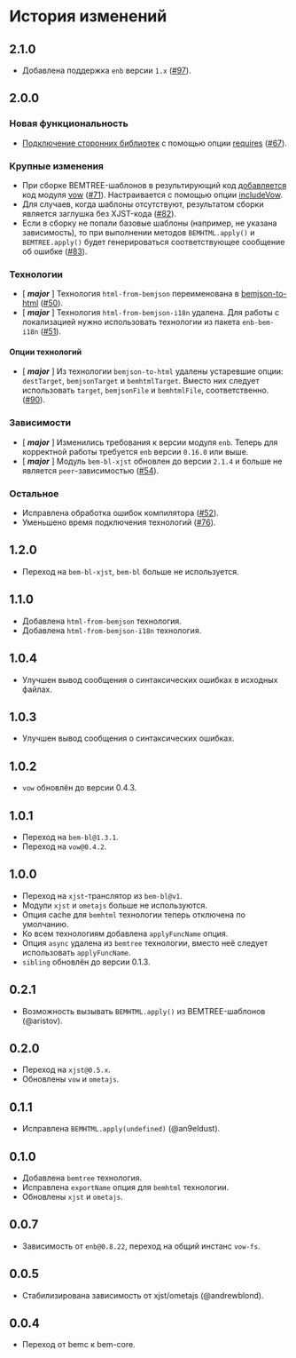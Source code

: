 История изменений
=================

2.1.0
-----

* Добавлена поддержка `enb` версии `1.x` ([#97]).

2.0.0
-----

### Новая функциональность

* [Подключение сторонних библиотек](README.md#Подключение-сторонних-библиотек) c помощью опции [requires](api.ru.md#requires) ([#67]).

### Крупные изменения

* При сборке BEMTREE-шаблонов в результирующий код [добавляется](README.md#Асинхронная-шаблонизация) код модуля [vow](http://dfilatov.github.io/vow/) ([#71]). Настраивается с помощью опции [includeVow](api.ru.md#includevow).
* Для случаев, когда шаблоны отсутствуют, результатом сборки является заглушка без XJST-кода ([#82]).
* Если в сборку не попали базовые шаблоны (например, не указана зависимость), то при выполнении методов `BEMHTML.apply()` и `BEMTREE.apply()` будет генерироваться соответствующее сообщение об ошибке ([#83]).

### Технологии

* [ __*major*__ ] Технология `html-from-bemjson` переименована в [bemjson-to-html](api.ru.md#bemjson-to-html) ([#50]).
* [ __*major*__ ] Технология `html-from-bemjson-i18n` удалена. Для работы с локализацией нужно использовать технологии из пакета `enb-bem-i18n` ([#51]).

#### Опции технологий

* [ __*major*__ ] Из технологии `bemjson-to-html` удалены устаревшие опции: `destTarget`, `bemjsonTarget` и `bemhtmlTarget`. Вместо них следует использовать `target`, `bemjsonFile` и `bemhtmlFile`, соответственно. ([#90]).

### Зависимости

* [ __*major*__ ] Изменились требования к версии модуля `enb`. Теперь для корректной работы требуется `enb` версии `0.16.0` или выше.
* [ __*major*__ ] Модуль `bem-bl-xjst` обновлен до версии `2.1.4` и больше не является `peer`-зависимостью ([#54]).

### Остальное

* Исправлена обработка ошибок компилятора ([#52]).
* Уменьшено время подключения технологий ([#76]).

1.2.0
-----
 * Переход на `bem-bl-xjst`, `bem-bl` больше не используется.

1.1.0
-----
 * Добавлена `html-from-bemjson` технология.
 * Добавлена `html-from-bemjson-i18n` технология.

1.0.4
-----

 * Улучшен вывод сообщения о синтаксических ошибках в исходных файлах.

1.0.3
-----

 * Улучшен вывод сообщения о синтаксических ошибках.

1.0.2
-----

 * `vow` обновлён до версии 0.4.3.

1.0.1
-----

 * Переход на `bem-bl@1.3.1`.
 * Переход на `vow@0.4.2`.

1.0.0
-----

 * Переход на `xjst`-транслятор из `bem-bl@v1`.
 * Модули `xjst` и `ometajs` больше не используются.
 * Опция cache для `bemhtml` технологии теперь отключена по умолчанию.
 * Ко всем технологиям добавлена `applyFuncName` опция.
 * Опция `async` удалена из `bemtree` технологии, вместо неё следует использовать `applyFuncName`.
 * `sibling` обновлён до версии 0.1.3.

0.2.1
-----

 * Возможность вызывать `BEMHTML.apply()` из BEMTREE-шаблонов (@aristov).

0.2.0
-----

 * Переход на `xjst@0.5.x`.
 * Обновлены `vow` и `ometajs`.

0.1.1
-----

 * Исправлена `BEMHTML.apply(undefined)` (@an9eldust).

0.1.0
-----

 * Добавлена `bemtree` технология.
 * Исправлена `exportName` опция для `bemhtml` технологии.
 * Обновлены `xjst` и `ometajs`.

0.0.7
-----

 * Зависимость от `enb@0.8.22`, переход на общий инстанс `vow-fs`.

0.0.5
-----

 * Стабилизирована зависимость от xjst/ometajs (@andrewblond).

0.0.4
-----

 * Переход от bemc к bem-core.

[#97]: https://github.com/enb-bem/enb-xjst/pull/97
[#90]: https://github.com/enb-bem/enb-xjst/issues/90
[#83]: https://github.com/enb-bem/enb-xjst/issues/83
[#82]: https://github.com/enb-bem/enb-xjst/issues/82
[#71]: https://github.com/enb-bem/enb-xjst/issues/71
[#76]: https://github.com/enb-bem/enb-xjst/issues/76
[#67]: https://github.com/enb-bem/enb-xjst/issues/67
[#54]: https://github.com/enb-bem/enb-xjst/issues/54
[#52]: https://github.com/enb-bem/enb-xjst/issues/52
[#51]: https://github.com/enb-bem/enb-xjst/issues/51
[#50]: https://github.com/enb-bem/enb-xjst/issues/50
